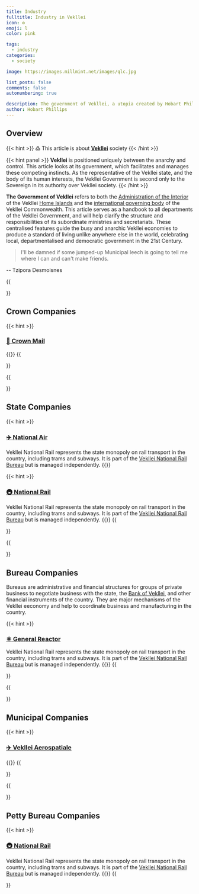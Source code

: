 ```yaml
---
title: Industry
fulltitle: Industry in Vekllei
icon: ⚙️
emoji: l
color: pink

tags: 
  - industry
categories:
  - society

image: https://images.millmint.net/images/qlc.jpg

list_posts: false
comments: false
autonumbering: true

description: The government of Vekllei, a utopia created by Hobart Phillips.
author: Hobart Phillips
---
```


## Overview
{{< hint >}}
߷ This article is about [**Vekllei**](/utopia/vekllei) society
{{< /hint >}}

{{< hint panel >}}
**Vekllei** is positioned uniquely between the anarchy and control. This article looks at its government, which facilitates and manages these competing instincts. As the representative of the Vekllei state, and the body of its human interests, the Vekllei Government is second only to the Sovereign in its authority over Vekllei society.
{{< /hint >}}

**The Government of Vekllei** refers to both the [Administration of the Interior](/utopia/society/government/#administration-of-the-interior) of the Vekllei [Home Islands](/utopia/vekllei/) and the [international governing body](/utopia/society/government/#administration-of-the-commonwealth) of the Vekllei Commonwealth. This article serves as a handbook to all departments of the Vekllei Government, and will help clarify the structure and responsibilities of its subordinate ministries and secretariats. These centralised features guide the busy and anarchic Vekllei economies to produce a standard of living unlike anywhere else in the world, celebrating local, departmentalised and democratic government in the 21st Century.

> I'll be damned if some jumped-up Municipal leech is going to tell me where I can and can't make friends.

-- Tzipora Desmoisnes
  
{{<section>}}
## Crown Companies

{{< hint >}}
### [<span class="smallicon">📯</span> Crown Mail](/utopia/society/industry/mail)
{{</hint>}}
{{</section>}}

{{<section>}}
## State Companies

{{< hint >}}
### [<span class="smallicon">✈️</span> National Air](/utopia/society/industry/air)
Vekllei National Rail represents the state monopoly on rail transport in the country, including trams and subways. It is part of the [Vekllei National Rail Bureau](/utopia/society/government/#national-railways-bureau) but is managed independently.
{{</hint>}}

{{< hint >}}
### [<span class="smallicon">🚇</span> National Rail](/utopia/society/industry/rail)
Vekllei National Rail represents the state monopoly on rail transport in the country, including trams and subways. It is part of the [Vekllei National Rail Bureau](/utopia/society/government/#national-railways-bureau) but is managed independently.
{{</hint>}}
{{</section>}}

{{<section>}}
## Bureau Companies

Bureaus are administrative and financial structures for groups of private business to negotiate business with the state, the [Bank of Vekllei](/utopia/society/government/#bank-of-vekllei), and other financial instruments of the country. They are major mechanisms of the Vekllei eeconomy and help to coordinate business and manufacturing in the country.

{{< hint >}}
### [<span class="smallicon">⚛️</span> General Reactor](/utopia/society/industry/rail)
Vekllei National Rail represents the state monopoly on rail transport in the country, including trams and subways. It is part of the [Vekllei National Rail Bureau](/utopia/society/government/#vekllei-national-rail-bureau) but is managed independently.
{{</hint>}}
{{</section>}}

{{<section>}}
## Municipal Companies

{{< hint >}}
### [<span class="smallicon">✈️</span> Vekllei Aerospatiale](/utopia/society/industry/aerospatiale)
{{</hint>}}
{{</section>}}

{{<section>}}
## Petty Bureau Companies

{{< hint >}}
### [<span class="smallicon">🚇</span> National Rail](/utopia/society/industry/rail)
Vekllei National Rail represents the state monopoly on rail transport in the country, including trams and subways. It is part of the [Vekllei National Rail Bureau](/utopia/society/government/#vekllei-national-rail-bureau) but is managed independently.
{{</hint>}}
{{</section>}}

